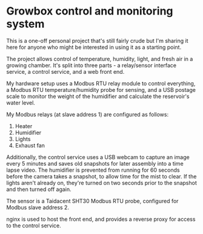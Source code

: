 # Growbox control and monitoring system

This is a one-off personal project that's still fairly crude but I'm sharing it
here for anyone who might be interested in using it as a starting point.

The project allows control of temperature, humidity, light, and fresh air in a
growing chamber. It's split into three parts - a relay/sensor interface
service, a control service, and a web front end.

My hardware setup uses a Modbus RTU relay module to control everything, a
Modbus RTU temperature/humidity probe for sensing, and a USB postage scale to
monitor the weight of the humidifier and calculate the reservoir's water level.

My Modbus relays (at slave address 1) are configured as follows:

1.   Heater
2.   Humidifier
3.   Lights
4.   Exhaust fan

Additionally, the control service uses a USB webcam to capture an image every
5 minutes and saves old snapshots for later assembly into a time lapse video.
The humidifier is prevented from running for 60 seconds before the camera
takes a snapshot, to allow time for the mist to clear. If the lights aren't
already on, they're turned on two seconds prior to the snapshot and then turned
off again.

The sensor is a Taidacent SHT30 Modbus RTU probe, configured for Modbus slave
address 2.

nginx is used to host the front end, and provides a reverse proxy for access
to the control service.
